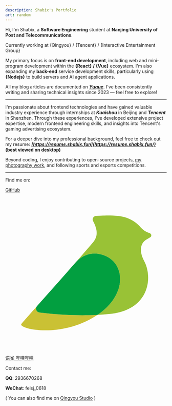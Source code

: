```yaml
---
description: Shabix's Portfolio
art: random
---
```


<Avatar />

Hi, I'm Shabix, a **Software Engineering** student at **Nanjing University of Post and Telecommunications**.

Currently working at {Qingyou} / {Tencent} / {Interactive Entertainment Group}<br>

My primary focus is on **front-end development**, including web and mini-program development within the **{React} / {Vue}** ecosystem. I'm also expanding my **back-end** service development skills, particularly using **{Nodejs}** to build servers and AI agent applications.

All my blog articles are documented on **_[Yuque](https://www.yuque.com/gududeyoubiaokachi-rl2tl)_**. I've been consistently writing and sharing technical insights since 2023 — feel free to explore!

---

I'm passionate about frontend technologies and have gained valuable industry experience through internships at **_Kuaishou_** in Beijing and **_Tencent_** in Shenzhen. Through these experiences, I've developed extensive project expertise, modern frontend engineering skills, and insights into Tencent's gaming advertising ecosystem.

For a deeper dive into my professional background, feel free to check out my resume: **_[https://resume.shabix.fun](https://resume.shabix.fun/)_ (best viewed on desktop)**

Beyond coding, I enjoy contributing to open-source projects, [my photography work](/photos), and following sports and esports competitions.

<div flex-auto />

---

Find me on:

<p me onp flex="~ gap-2 wrap" class="mt--2!">
<a href="https://github.com/Shabi-x" target="_blank"><span op75 i-simple-icons-github /> GitHub</a>
<a href="https://www.yuque.com/gududeyoubiaokachi-rl2tl" target="_blank">
<svg op75 inline w-6 h-6 fill="currentColor" viewBox="0 0 1024 1024">
<path d="M228.7 643.9c-0.1 0.1-0.2 0.3-0.3 0.4 3.9-4.4 8-9 12-13.5-7.5 8.4-11.7 13.1-11.7 13.1z" fill="#1590E9"/>
<path d="M894 298.1l25.6-15.1c10.4-6.1 9.1-21.5-2.1-25.9l-12.3-4.8c-18-7.1-34.2-18.2-46.7-33-15.7-18.5-44.7-45.1-90.9-60.8-52.7-18-142.9-14.4-193.2-10.5-15.9 1.2-25 18.4-17.4 32.5 42.6 78.6 16.7 114.3-5.7 140.7-34.3 40.4-97.4 112.2-160.7 183.6 21.9-24.5 41.8-46.8 58.1-65.1 36.4-40.8 91.3-61.5 145.1-51.7 171.5 31.3 191 253.4-9.2 385.6 26.1-1.4 52.6-3.3 79.2-6 252.6-26 272.6-232.1 218-333.9-19.4-36.1-22.2-60.5-20.1-83.9 2-21.5 13.8-40.8 32.3-51.7z" fill="#99C236"/>
<path d="M212.8 704.5C241.1 672.9 316 589 390.7 504.7c-54.6 61.2-121.8 136.7-177.9 199.8z" fill="#1590E9"/>
<path d="M216.3 758.6c-19.5-2.5-28.2-25.6-15.5-40.6-51.7 58.3-91.7 103.5-99.1 112.6-24.1 29.5 247.7 97.9 482.6-56.8 0.1-0.1 0.3-0.2 0.4-0.3-156.5 8.2-298.5-5.9-368.4-14.9z" fill="#CAC134"/>
<path d="M593.9 387.9c-53.8-9.8-108.7 10.9-145.1 51.7-16.3 18.2-36.2 40.5-58.1 65.1C316 589 241.1 672.9 212.8 704.5c-4.1 4.6-8.1 9.1-12 13.5-12.7 14.9-4 38 15.5 40.6 69.9 9 211.9 23.1 368.3 15 200.2-132.3 180.8-354.4 9.3-385.7z" fill="#029F40"/>
</svg>
语雀
</a>
<a href="https://space.bilibili.com/289168334?spm_id_from=333.1007.0.0" target="_blank"><span op75 i-simple-icons-bilibili /> 哔哩哔哩</a>

</p>

Contact me:

<span op75 i-simple-icons-qq /> **QQ**: 2936670268

<span op75 i-simple-icons-wechat /> **WeChat**: felsj_0618

<span op50>(</span> You can also find me on <span flex="~ inline gap-2 wrap">
<a href="https://qingyou.njupt.edu.cn/" target="_blank"><span op75 /> Qingyou Studio</a></span> <span op50>)</span>

